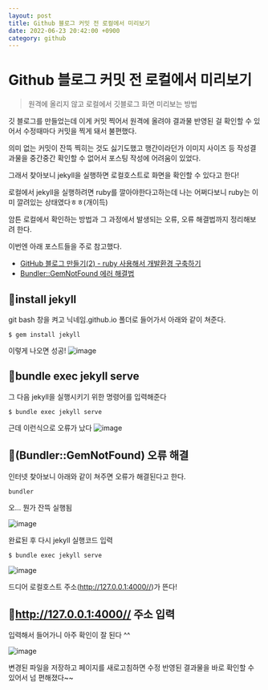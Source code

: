```yaml
---
layout: post
title: Github 블로그 커밋 전 로컬에서 미리보기
date: 2022-06-23 20:42:00 +0900
category: github
---
```


# Github 블로그 커밋 전 로컬에서 미리보기

> 원격에 올리지 않고 로컬에서 깃블로그 화면 미리보는 방법

깃 블로그를 만들었는데 이게 커밋 찍어서 원격에 올려야 결과물 반영된 걸 확인할 수 있어서 수정때마다 커밋을 찍게 돼서 불편했다.

의미 없는 커밋이 잔뜩 찍히는 것도 싫기도했고 행간이라던가 이미지 사이즈 등 작성결과물을 중간중간 확인할 수 없어서 포스팅 작성에 어려움이 있었다.

그래서 찾아보니 jekyll을 실행하면 로컬호스트로 화면을 확인할 수 있다고 한다!

로컬에서 jekyll을 실행하려면 ruby를 깔아야한다고하는데 나는 어쩌다보니 ruby는 이미 깔려있는 상태였다ㅎㅎ(개이득)

암튼 로컬에서 확인하는 방법과 그 과정에서 발생되는 오류, 오류 해결법까지 정리해보려 한다.

이번엔 아래 포스트들을 주로 참고했다.

- [GitHub 블로그 만들기(2) - ruby 사용해서 개발환경 구축하기](https://present4n6.tistory.com/7?category=904222)
- [Bundler::GemNotFound 에러 해결법](https://m.blog.naver.com/PostView.naver?isHttpsRedirect=true&blogId=cyydo96&logNo=221588642260)

## 📍install jekyll

git bash 창을 켜고 닉네임.github.io 폴더로 들어가서 아래와 같이 쳐준다.

```
$ gem install jekyll
```

이렇게 나오면 성공!
![image](https://user-images.githubusercontent.com/58683097/175299035-1b5fea35-9027-4b32-baf1-fa66f1673acf.png)

## 📍bundle exec jekyll serve

그 다음 jekyll을 실행시키기 위한 명령어를 입력해준다

```
$ bundle exec jekyll serve
```

근데 이런식으로 오류가 났다
![image](https://user-images.githubusercontent.com/58683097/175299053-12b11d11-9a57-46cc-8c6a-5dacb88d18ab.png)

## 📍(Bundler::GemNotFound) 오류 해결

인터넷 찾아보니 아래와 같이 쳐주면 오류가 해결된다고 한다.

```
bundler
```

오... 뭔가 잔뜩 실행됨

![image](https://user-images.githubusercontent.com/58683097/175299080-cb0dc574-c591-483b-b535-72d32744ac26.png)

완료된 후 다시 jekyll 실행코드 입력

```
$ bundle exec jekyll serve
```

![image](https://user-images.githubusercontent.com/58683097/175300851-0465a170-ab37-436a-a35c-a2b173390a0b.png)

드디어 로컬호스트 주소(http://127.0.0.1:4000//)가 뜬다!

## 📍http://127.0.0.1:4000// 주소 입력

입력해서 들어가니 아주 확인이 잘 된다 ^^

![image](https://user-images.githubusercontent.com/58683097/175299323-beac6edd-1cd1-4d42-be5d-cdaa97b90c0d.png)

변경된 파일을 저장하고 페이지를 새로고침하면 수정 반영된 결과물을 바로 확인할 수 있어서 넘 편해졌다~~
